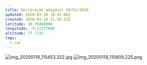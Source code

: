 ```yaml
---
title: Declaração amigável 18/01/2020
updated: 2020-03-20 18:41:06Z
created: 2020-01-19 11:56:23Z
latitude: 38.79480000
longitude: -9.11327000
altitude: 77.7115
tags:
  - car
---
```


![img_20200119_115453.322.jpg](../../_resources/img_20200119_115453.322.jpg)
![img_20200119_115609.225.png](../../_resources/img_20200119_115609.225.png)